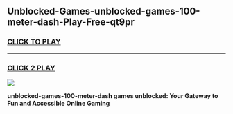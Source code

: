 
## Unblocked-Games-unblocked-games-100-meter-dash-Play-Free-qt9pr
<h3>
<a href="https://premium76.site?title=unblocked-games-100-meter-dash&ref=21A">CLICK TO PLAY</a></h3>
<hr>

<h3>
<a href="https://premium76.site?title=unblocked-games-100-meter-dash&ref=21A">CLICK 2 PLAY</a>
  
</h3>

<a href="https://premium76.site?title=unblocked-games-100-meter-dash&ref=21A"><img src="https://clearcache.store/games.png"></a>


**unblocked-games-100-meter-dash games unblocked: Your Gateway to Fun and Accessible Online Gaming**
